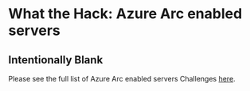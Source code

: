 # What the Hack: Azure Arc enabled servers

## Intentionally Blank

Please see the full list of Azure Arc enabled servers Challenges [here](../../readme.md).